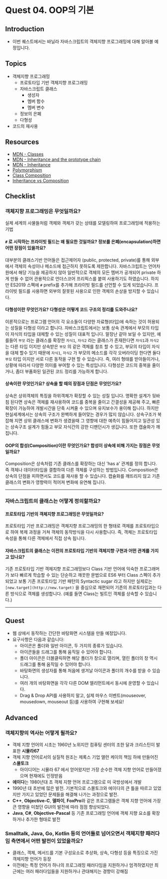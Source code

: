 # Quest 04. OOP의 기본

## Introduction
* 이번 퀘스트에서는 바닐라 자바스크립트의 객체지향 프로그래밍에 대해 알아볼 예정입니다.

## Topics
* 객체지향 프로그래밍
  * 프로토타입 기반 객체지향 프로그래밍
  * 자바스크립트 클래스
    * 생성자
    * 멤버 함수
    * 멤버 변수
  * 정보의 은폐
  * 다형성
* 코드의 재사용

## Resources
* [MDN - Classes](https://developer.mozilla.org/ko/docs/Web/JavaScript/Reference/Classes)
* [MDN - Inheritance and the prototype chain](https://developer.mozilla.org/ko/docs/Web/JavaScript/Inheritance_and_the_prototype_chain)
* [MDN - Inheritance](https://developer.mozilla.org/ko/docs/Learn/JavaScript/Objects/Inheritance)
* [Polymorphism](https://medium.com/@viktor.kukurba/object-oriented-programming-in-javascript-3-polymorphism-fb564c9f1ce8)
* [Class Composition](https://alligator.io/js/class-composition/)
* [Inheritance vs Composition](https://woowacourse.github.io/javable/post/2020-05-18-inheritance-vs-composition/)

## Checklist
### 객체지향 프로그래밍은 무엇일까요?

실제 세계의 사물들처럼 객체와 객체가 갖는 상태를 모델링하여 프로그래밍에 적용하는 기법

#### `#` 로 시작하는 프라이빗 필드는 왜 필요한 것일까요? 정보를 은폐(encapsulation)하면 어떤 장점이 있을까요?

대부분의 클래스기반 언어들은 접근제어자 (public, protected, private)를 통해 외부에서 객체의 속성이나 메소드에 접근하지 못하도록 제한합니다. 자바스크립트는 언어차원에서 해당 기능을 제공하지 않아 일반적으로 객체의 모든 멤버가 공개되어 private 하게 만들 수 없어 관용적으로 언더스코어 프리픽스를 붙여 사용하기도 하였습니다. 하지만 ES2019 스펙에 `#` prefix를 추가해 프라이빗 필드를 선언할 수 있게 되었습니다. 프라이빗 필드를 사용하면 외부의 잘못된 사용으로 인한 객체의 손상을 방지할 수 있습니다.

#### 다형성이란 무엇인가요? 다형성은 어떻게 코드 구조의 정리를 도와주나요?

이론적으로는 프로그램 언어의 각 요소들이 다양한 자료형(타입)에 속하는 것이 허용되는 성질을 다형성 이라고 합니다. 자바스크립트에서는 보통 상속 관계에서 부모의 타입이 자식의 타입을 대체할 수 있는 성질이 대표적 입니다. 말장난 같아 보일 수 있지만, 예를들어 `부모` 라는 클래스를 확장한 `자식1`, `자식2` 라는 클래스가 존재한다면 `자식1`과 `자식2`는 다른 타입 이지만 상속받은 `부모` 의 같은 객체를 참조 할 수 있고, 부모의 타입이 자식을 대체 할수 있기 때문에 `자식1`, `자식2` 가 부모의 메소드를 각각 오버라이딩 한다면 둘다 `부모` 타입 이지만 서로 다른 동작을 구현 할 수 있습니다. 즉, 여러 형태를 받아들이거나, 상황에 따라서 다양한 의미를 부여할 수 있는 특성입니다. 다형성은 코드의 중복을 줄이거나, 좀더 부품화된 일관된 코드 정리를 가능하게 합니다.

#### 상속이란 무엇인가요? 상속을 할 때의 장점과 단점은 무엇인가요?

상속은 상위객체의 특징을 하위객체가 확장할 수 있는 성질 입니다. 명확한 설계가 뒷바침 된다면 상속은 객체를 재사용하여 코드를 중복을 줄이고 간결성을 제공해 주고, 빠른 확장이 가능하여 개발시간을 단축 시켜줄 수 있으며 유지보수가 용이해 집니다. 하지만 현실세계에서는 상속의 구조가 완벽하게 들어맞는 경우가 많지 않습니다. 상속구조가 복잡해 지면 상위 클래스에 변화가 생겼을때 그 영향에 대한 예측이 힘들어지고 일관성 있는 상속구조 설계가 힘들고 부모 자식간의 강한 디팬던시가 생깁니다. 또한 캡슐화가 깨집니다.

#### OOP의 합성(Composition)이란 무엇인가요? 합성이 상속에 비해 가지는 장점은 무엇일까요?

Composition은 상속처럼 기존 클래스를 확장하는 대신 'has a' 관계를 정의 합니다. 즉 객체나 데이터타입을 결합하여 다른 객체를 구성하는 방법입니다. Composition은 상속의 단점을 피하면서도 코드를 재사용 할 수 있습니다. 캡슐화를 깨뜨리지 않고 기존 클래스의 변화가 영향력이 적어져 변화에 유연해 집니다.

---

### 자바스크립트의 클래스는 어떻게 정의할까요?

#### 프로토타입 기반의 객체지향 프로그래밍은 무엇일까요?

프로토타입 기반 프로그래밍은 객체지향 프로그래밍의 한 형태로 객체를 프로토타입으로 하여 복제 과정을 거쳐 객체의 동작방식을 다시 사용합니다. 즉, 객체는 프로토타입 속성을 통해 다른 객체에서 직접 상속 됩니다.

#### 자바스크립트의 클래스는 이전의 프로토타입 기반의 객체지향 구현과 어떤 관계를 가지고 있나요?

기존 프로토타입 기반 객체지향 프로그래밍보다 Class 기반 언어에 익숙한 프로그래머가 보다 빠르게 학습할 수 있는 단순하고 깨끗한 문법으로 ES6 부터 Class 스펙이 추가 되었고 보통 기존 프로토타입 기반 패턴의 Syntactic sugar 라고 하지만 실제로는 `[new.target](http://new.target)` 을 중심으로 재편되어 기존의 프로토타입과는 다른 방식으로 객체를 생성합니다. (예를 들면 Class는 빌트인 객체를 상속할 수 있습니다.)

---

## Quest
* 웹 상에서 동작하는 간단한 바탕화면 시스템을 만들 예정입니다.
* 요구사항은 다음과 같습니다:
  * 아이콘은 폴더와 일반 아이콘, 두 가지의 종류가 있습니다.
  * 아이콘들을 드래그를 통해 움직일 수 있어야 합니다.
  * 폴더 아이콘은 더블클릭하면 해당 폴더가 창으로 열리며, 열린 폴더의 창 역시 드래그를 통해 움직일 수 있어야 합니다.
  * 바탕화면의 생성자를 통해 처음에 생겨날 아이콘과 폴더의 개수를 받을 수 있습니다.
  * 여러 개의 바탕화면을 각각 다른 DOM 엘리먼트에서 동시에 운영할 수 있습니다.
  * Drag & Drop API를 사용하지 말고, 실제 마우스 이벤트(mouseover, mousedown, mouseout 등)를 사용하여 구현해 보세요!

## Advanced
### 객체지향의 역사는 어떻게 될까요?

- 객체 지향 언어의 시초는 1960년 노위지안 컴퓨팅 센터의 조한 달과 크리스틴이 발표한 **시뮬라67**
- 객체 지향 언어로서의 실질적 원조는 제록스 기업 앨런 케이의 책임 하에 만들어진 **스몰토크**
  - 아이디어는 시뮬라 67 에서 얻어왔지만 가장 순수한 객체 지향 언어로 만들어졌으며 현재에도 인정받음
- **에이다**는 1980년대 초 객체 지향 언어 프로그램으로 미 국방성에서 개발
- 1990년 대 초반에 많은 발전. 기본적으로 스몰토크와 에이다의 큰 틀을 따르고 있었지만 가지고 있었던 문제들을 해결해 나가는 과정으로 발전.
- **C++**, **Objective-C**, **델파이**, **FoxPro**와 같은 프로그램들은 객체 지향 언어에 가장 큰 영향을 미쳤던 GUI의 발전에 따라 점점 향상되었다.
- **Java**, **C#**, **Objective-Pascal** 등 기존 프로그래밍 언어에 객체 지향 요소를 확장하거나 추가한 형태로 발전

### Smalltalk, Java, Go, Kotlin 등의 언어들로 넘어오면서 객체지향 패러다임 측면에서 어떤 발전이 있었을까요?

- 클래스, 객체,  메서드를 기본 구성요소로 추상화, 상속, 다형성 등을 특징으로 가진 객체지향 언어가 등장
- 이전에는 특정 언어가 하나의 프로그래밍 패러다임을 지원하거나 엄격하였지만 최근에는 여러 패러다임들을 지원하거나 관대해지는 경향이 강해짐
